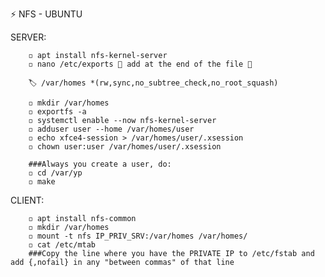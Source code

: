 ⚡ NFS - UBUNTU

SERVER:

        ◽ apt install nfs-kernel-server
        ◽ nano /etc/exports 🔻 add at the end of the file 🔻

        🏷️ /var/homes *(rw,sync,no_subtree_check,no_root_squash)

        ◽ mkdir /var/homes	
        ◽ exportfs -a
        ◽ systemctl enable --now nfs-kernel-server
        ◽ adduser user --home /var/homes/user
        ◽ echo xfce4-session > /var/homes/user/.xsession
        ◽ chown user:user /var/homes/user/.xsession
        
        ###Always you create a user, do:
        ◽ cd /var/yp
        ◽ make
        
CLIENT:

        ◽ apt install nfs-common
        ◽ mkdir /var/homes
        ◽ mount -t nfs IP_PRIV_SRV:/var/homes /var/homes/
        ◽ cat /etc/mtab 
        ###Copy the line where you have the PRIVATE IP to /etc/fstab and add {,nofail} in any "between commas" of that line
